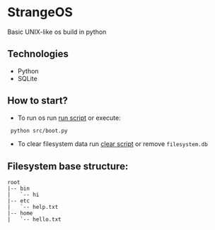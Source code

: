 # StrangeOS

Basic UNIX-like os build in python

## Technologies

-   Python
-   SQLite

## How to start?

-   To run os run [run script](run) or execute:

```bash
 python src/boot.py
```

-   To clear filesystem data run [clear script](clear) or remove `filesystem.db`

## Filesystem base structure:

```
root
|-- bin
|   `-- hi
|-- etc
|   `-- help.txt
|-- home
|   `-- hello.txt
```
